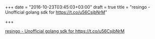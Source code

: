 +++
date = "2016-10-23T03:45:03+03:00"
draft = true
title = "resingo - Unofficial golang sdk for  https://t.co/u56CsjbNrM"

+++

<p><a href="resin.io">resingo - Unofficial golang sdk for  https://t.co/u56CsjbNrM</a></p>
